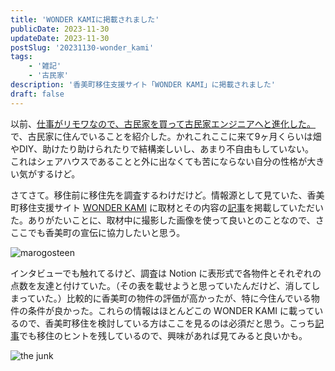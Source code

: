 ```yaml
---
title: 'WONDER KAMIに掲載されました'
publicDate: 2023-11-30
updateDate: 2023-11-30
postSlug: '20231130-wonder_kami'
tags: 
    - '雑記'
    - '古民家'
description: '香美町移住支援サイト「WONDER KAMI」に掲載されました'
draft: false
---
```


以前、[仕事がリモワなので、古民家を買って古民家エンジニアへと進化した。](https://marogosteen.dev/posts/20230616-Im-kominka-engineer/)で、古民家に住んでいることを紹介した。かれこれここに来て9ヶ月くらいは畑やDIY、助けたり助けられたりで結構楽しいし、あまり不自由もしていない。  
これはシェアハウスであることと外に出なくても苦にならない自分の性格が大きい気がするけど。

さてさて。移住前に移住先を調査するわけだけど。情報源として見ていた、香美町移住支援サイト [WONDER KAMI](https://kamicho-ijyu.com/) に取材とその内容の[記事](https://kamicho-ijyu.com/thejunk/)を掲載していただいた。ありがたいことに、取材中に撮影した画像を使って良いとのことなので、さここでも香美町の宣伝に協力したいと思う。

![marogosteen](https://pub-84d41e6313b44efba113a9c7376726ba.r2.dev/2023/wonder_kami-maro.png)

インタビューでも触れてるけど、調査は Notion に表形式で各物件とそれぞれの点数を友達と付けていた。（その表を載せようと思っていたんだけど、消してしまっていた。）比較的に香美町の物件の評価が高かったが、特に今住んでいる物件の条件が良かった。これらの情報はほとんどこの WONDER KAMI に載っているので、香美町移住を検討している方はここを見るのは必須だと思う。こっち[記事](https://marogosteen.dev/posts/20230616-Im-kominka-engineer/)でも移住のヒントを残しているので、興味があれば見てみると良いかも。

![the junk](https://pub-84d41e6313b44efba113a9c7376726ba.r2.dev/2023/wonder_kami-the_junk.png)
